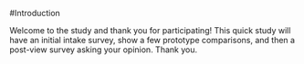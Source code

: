 #Introduction

Welcome to the study and thank you for participating! This quick study will have an
initial intake survey, show a few prototype comparisons, and then a post-view survey 
asking your opinion. Thank you.

